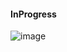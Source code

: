 #### InProgress

![image](https://github.com/tedchen0001/OSCP-Notes/blob/master/Off_Sec_PG/Pic/Maria/rooted202110172239.png)

